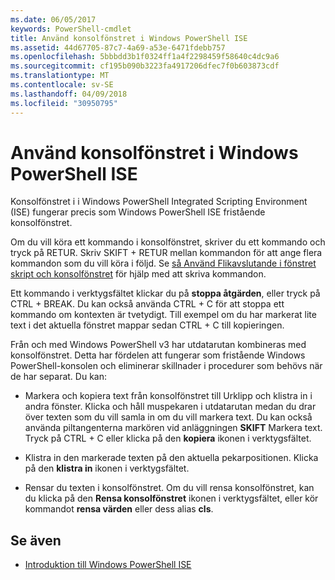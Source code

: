 ```yaml
---
ms.date: 06/05/2017
keywords: PowerShell-cmdlet
title: Använd konsolfönstret i Windows PowerShell ISE
ms.assetid: 44d67705-87c7-4a69-a53e-6471fdebb757
ms.openlocfilehash: 5bbbdd3b1f0324ff1a4f2298459f58640c4dc9a6
ms.sourcegitcommit: cf195b090b3223fa4917206dfec7f0b603873cdf
ms.translationtype: MT
ms.contentlocale: sv-SE
ms.lasthandoff: 04/09/2018
ms.locfileid: "30950795"
---
```

# <a name="how-to-use-the-console-pane-in-the-windows-powershell-ise"></a>Använd konsolfönstret i Windows PowerShell ISE

Konsolfönstret i i Windows PowerShell Integrated Scripting Environment (ISE) fungerar precis som Windows PowerShell ISE fristående konsolfönstret.

Om du vill köra ett kommando i konsolfönstret, skriver du ett kommando och tryck på RETUR. Skriv SKIFT + RETUR mellan kommandon för att ange flera kommandon som du vill köra i följd. Se [så Använd Flikavslutande i fönstret skript och konsolfönstret](How-to-Use-Tab-Completion-in-the-Script-Pane-and-Console-Pane.md) för hjälp med att skriva kommandon.

Ett kommando i verktygsfältet klickar du på **stoppa åtgärden**, eller tryck på CTRL + BREAK. Du kan också använda CTRL + C för att stoppa ett kommando om kontexten är tvetydigt. Till exempel om du har markerat lite text i det aktuella fönstret mappar sedan CTRL + C till kopieringen.

Från och med Windows PowerShell v3 har utdatarutan kombineras med konsolfönstret. Detta har fördelen att fungerar som fristående Windows PowerShell-konsolen och eliminerar skillnader i procedurer som behövs när de har separat. Du kan:

- Markera och kopiera text från konsolfönstret till Urklipp och klistra in i andra fönster. Klicka och håll muspekaren i utdatarutan medan du drar över texten som du vill samla in om du vill markera text. Du kan också använda piltangenterna markören vid anläggningen **SKIFT** Markera text. Tryck på CTRL + C eller klicka på den **kopiera** ikonen i verktygsfältet.

- Klistra in den markerade texten på den aktuella pekarpositionen. Klicka på den **klistra in** ikonen i verktygsfältet.

- Rensar du texten i konsolfönstret. Om du vill rensa konsolfönstret, kan du klicka på den **Rensa konsolfönstret** ikonen i verktygsfältet, eller kör kommandot **rensa värden** eller dess alias **cls**.

## <a name="see-also"></a>Se även

- [Introduktion till Windows PowerShell ISE](Introducing-the-Windows-PowerShell-ISE.md)